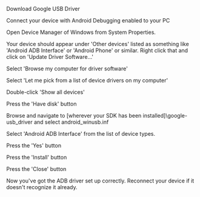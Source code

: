 Download Google USB Driver

Connect your device with Android Debugging enabled to your PC

Open Device Manager of Windows from System Properties.

Your device should appear under 'Other devices' listed as something like 'Android ADB Interface' or 'Android Phone' or similar. Right click that and click on 'Update Driver Software...'

Select 'Browse my computer for driver software'

Select 'Let me pick from a list of device drivers on my computer'

Double-click 'Show all devices'

Press the 'Have disk' button

Browse and navigate to [wherever your SDK has been installed]\google-usb_driver and select android_winusb.inf

Select 'Android ADB Interface' from the list of device types.

Press the 'Yes' button

Press the 'Install' button

Press the 'Close' button

Now you've got the ADB driver set up correctly. Reconnect your device if it doesn't recognize it already.
